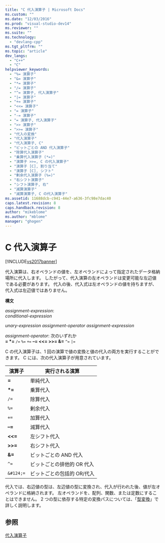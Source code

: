 ```yaml
---
title: "C 代入演算子 | Microsoft Docs"
ms.custom: ""
ms.date: "12/03/2016"
ms.prod: "visual-studio-dev14"
ms.reviewer: ""
ms.suite: ""
ms.technology: 
  - "devlang-cpp"
ms.tgt_pltfrm: ""
ms.topic: "article"
dev_langs: 
  - "C++"
  - "C"
helpviewer_keywords: 
  - "%= 演算子"
  - "&= 演算子"
  - "*= 演算子"
  - "/= 演算子"
  - "^= 演算子, 代入演算子"
  - "|= 演算子"
  - "+= 演算子"
  - "<<= 演算子"
  - "= 演算子"
  - "-= 演算子"
  - "= 演算子, 代入演算子"
  - ">> 演算子"
  - ">>= 演算子"
  - "代入の変換"
  - "代入演算子"
  - "代入演算子, C"
  - "ビットごとの AND 代入演算子"
  - "除算代入演算子"
  - "乗算代入演算子 (*=)"
  - "演算子 >>=, C の代入演算子"
  - "演算子 [C], 割り当て"
  - "演算子 [C], シフト"
  - "剰余代入演算子 (%=)"
  - "右シフト演算子"
  - "シフト演算子, 右"
  - "減算演算子"
  - "減算演算子, C の代入演算子"
ms.assetid: 11688dcb-c941-44e7-a636-3fc98e7dac40
caps.latest.revision: 8
caps.handback.revision: 8
author: "mikeblome"
ms.author: "mblome"
manager: "ghogen"
---
```

# C 代入演算子
[!INCLUDE[vs2017banner](../assembler/inline/includes/vs2017banner.md)]

代入演算は、右オペランドの値を、左オペランドによって指定されたデータ格納場所に代入します。  したがって、代入演算の左オペランドは変更可能な左辺値である必要があります。  代入の後、代入式は左オペランドの値を持ちますが、代入式は左辺値ではありません。  
  
 **構文**  
  
 *assignment\-expression*:  
 *conditional\-expression*  
  
 *unary\-expression assignment\-operator assignment\-expression*  
  
 *assignment\-operator*: 次のいずれか  
 **\= \*\=** `/=` `%=` `+=` **–\= \<\<\= \>\>\= &\=** `^=` `|=`  
  
 C の代入演算子は、1 回の演算で値の変換と値の代入の両方を実行することができます。  C には、次の代入演算子が用意されています。  
  
|演算子|実行される演算|  
|---------|-------------|  
|**\=**|単純代入|  
|**\*\=**|乗算代入|  
|`/=`|除算代入|  
|`%=`|剰余代入|  
|`+=`|加算代入|  
|**–\=**|減算代入|  
|**\<\<\=**|左シフト代入|  
|**\>\>\=**|右シフト代入|  
|**&\=**|ビットごとの AND 代入|  
|`^=`|ビットごとの排他的 OR 代入|  
|`&#124;=`|ビットごとの包括的 OR\/代入|  
  
 代入では、右辺値の型は、左辺値の型に変換され、代入が行われた後、値が左オペランドに格納されます。  左オペランドを、配列、関数、または定数にすることはできません。  2 つの型に依存する特定の変換パスについては、「[型変換](../c-language/type-conversions-c.md)」で詳しく説明します。  
  
## 参照  
 [代入演算子](../cpp/assignment-operators.md)